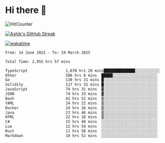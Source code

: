 # Hi there 👋

![HitCounter](https://hits.seeyoufarm.com/api/count/incr/badge.svg?url=https%3A%2F%2Fgithub.com%2Fashrhmn1212%2Fhit-counter)

<!-- ![Contribution Graph](https://github-readme-activity-graph.cyclic.app/graph?username=ashrhmn) -->


<!-- [![Top Langs](https://github-readme-stats.vercel.app/api/top-langs/?username=ashrhmn&layout=compact&theme=synthwave&langs_count=10&card_width=445)](https://github.com/anuraghazra/github-readme-stats) -->

[![Ashik's GitHub Streak](https://github-readme-streak-stats.herokuapp.com/?user=ashrhmn&theme=blood&fire=DD7F1C&background=151515&dates=9f9f9f&border=DD2727)](https://git.io/streak-stats)

<!-- ![Ashik's GitHub stats](https://github-readme-stats.vercel.app/api/?username=ashrhmn&show_icons=true&title_color=fff&icon_color=79ff97&text_color=9f9f9f&bg_color=151515) -->

[![wakatime](https://wakatime.com/badge/user/3df86613-ba63-4631-8e65-0ff18e7becad.svg)](https://wakatime.com/@3df86613-ba63-4631-8e65-0ff18e7becad)

<!--START_SECTION:waka-->

```txt
From: 14 June 2022 - To: 19 March 2025

Total Time: 2,955 hrs 57 mins

TypeScript                 1,670 hrs 20 mins██████████████░░░░░░░░░░░   56.51 %
Other                      586 hrs 8 mins  █████░░░░░░░░░░░░░░░░░░░░   19.83 %
Go                         130 hrs 31 mins █░░░░░░░░░░░░░░░░░░░░░░░░   04.42 %
Solidity                   117 hrs 32 mins █░░░░░░░░░░░░░░░░░░░░░░░░   03.98 %
JavaScript                 79 hrs 31 mins  ▓░░░░░░░░░░░░░░░░░░░░░░░░   02.69 %
JSON                       74 hrs 33 mins  ▓░░░░░░░░░░░░░░░░░░░░░░░░   02.52 %
Bash                       42 hrs 52 mins  ▒░░░░░░░░░░░░░░░░░░░░░░░░   01.45 %
YAML                       24 hrs 22 mins  ▒░░░░░░░░░░░░░░░░░░░░░░░░   00.82 %
Docker                     24 hrs 16 mins  ▒░░░░░░░░░░░░░░░░░░░░░░░░   00.82 %
Java                       23 hrs 46 mins  ▒░░░░░░░░░░░░░░░░░░░░░░░░   00.80 %
HTML                       22 hrs 18 mins  ▒░░░░░░░░░░░░░░░░░░░░░░░░   00.75 %
C#                         15 hrs 40 mins  ░░░░░░░░░░░░░░░░░░░░░░░░░   00.53 %
Lua                        12 hrs 54 mins  ░░░░░░░░░░░░░░░░░░░░░░░░░   00.44 %
Rust                       11 hrs 58 mins  ░░░░░░░░░░░░░░░░░░░░░░░░░   00.41 %
Markdown                   10 hrs 52 mins  ░░░░░░░░░░░░░░░░░░░░░░░░░   00.37 %
```

<!--END_SECTION:waka-->


<!--### Most Used Languages
<img src="https://wakatime.com/share/@ashrhmn/24ecb986-5bf8-4607-af7f-0aab08908d8c.png" />

### Favourite Tools
<img src="https://wakatime.com/share/@ashrhmn/f4e08015-f3bc-460a-9228-95a3ba11c604.png" />-->
